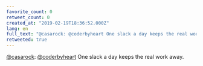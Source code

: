 ```yaml
---
favorite_count: 0
retweet_count: 0
created_at: "2019-02-19T18:36:52.000Z"
lang: en
full_text: "@casarock: @coderbyheart One slack a day keeps the real work away."
retweeted: true
---
```


[@casarock](https://twitter.com/casarock):
[@coderbyheart](https://twitter.com/coderbyheart) One slack a day keeps the real
work away.
